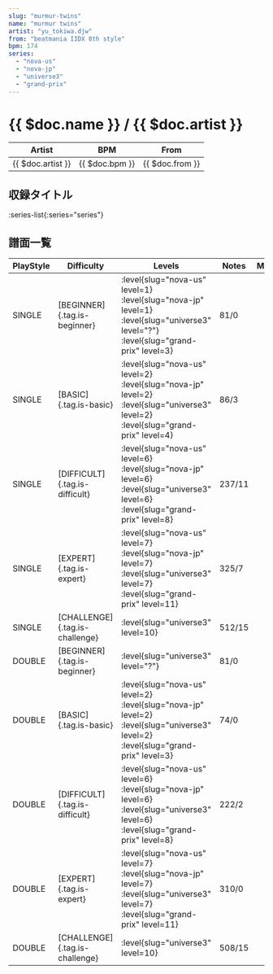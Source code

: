 ```yaml
---
slug: "murmur-twins"
name: "murmur twins"
artist: "yu_tokiwa.djw"
from: "beatmania IIDX 8th style"
bpm: 174
series:
  - "nova-us"
  - "nova-jp"
  - "universe3"
  - "grand-prix"
---
```


# {{ $doc.name }} / {{ $doc.artist }}

|Artist|BPM|From|
|------|---|----|
|{{ $doc.artist }}|{{ $doc.bpm }}|{{ $doc.from }}|

## 収録タイトル

:series-list{:series="series"}

## 譜面一覧

|PlayStyle|Difficulty|Levels|Notes|Movie|
|---------|----------|------|-----|-----|
|SINGLE|[BEGINNER]{.tag.is-beginner}|<div class="field is-grouped is-grouped-multiline"> :level{slug="nova-us" level=1} :level{slug="nova-jp" level=1} :level{slug="universe3" level="?"} :level{slug="grand-prix" level=3}</div>|81/0||
|SINGLE|[BASIC]{.tag.is-basic}|<div class="field is-grouped is-grouped-multiline"> :level{slug="nova-us" level=2} :level{slug="nova-jp" level=2} :level{slug="universe3" level=2} :level{slug="grand-prix" level=4}</div>|86/3||
|SINGLE|[DIFFICULT]{.tag.is-difficult}|<div class="field is-grouped is-grouped-multiline"> :level{slug="nova-us" level=6} :level{slug="nova-jp" level=6} :level{slug="universe3" level=6} :level{slug="grand-prix" level=8}</div>|237/11||
|SINGLE|[EXPERT]{.tag.is-expert}|<div class="field is-grouped is-grouped-multiline"> :level{slug="nova-us" level=7} :level{slug="nova-jp" level=7} :level{slug="universe3" level=7} :level{slug="grand-prix" level=11}</div>|325/7||
|SINGLE|[CHALLENGE]{.tag.is-challenge}|<div class="field is-grouped is-grouped-multiline"> :level{slug="universe3" level=10}</div>|512/15||
|DOUBLE|[BEGINNER]{.tag.is-beginner}|<div class="field is-grouped is-grouped-multiline"> :level{slug="universe3" level="?"}</div>|81/0||
|DOUBLE|[BASIC]{.tag.is-basic}|<div class="field is-grouped is-grouped-multiline"> :level{slug="nova-us" level=2} :level{slug="nova-jp" level=2} :level{slug="universe3" level=2} :level{slug="grand-prix" level=3}</div>|74/0||
|DOUBLE|[DIFFICULT]{.tag.is-difficult}|<div class="field is-grouped is-grouped-multiline"> :level{slug="nova-us" level=6} :level{slug="nova-jp" level=6} :level{slug="universe3" level=6} :level{slug="grand-prix" level=8}</div>|222/2||
|DOUBLE|[EXPERT]{.tag.is-expert}|<div class="field is-grouped is-grouped-multiline"> :level{slug="nova-us" level=7} :level{slug="nova-jp" level=7} :level{slug="universe3" level=7} :level{slug="grand-prix" level=11}</div>|310/0||
|DOUBLE|[CHALLENGE]{.tag.is-challenge}|<div class="field is-grouped is-grouped-multiline"> :level{slug="universe3" level=10}</div>|508/15||
